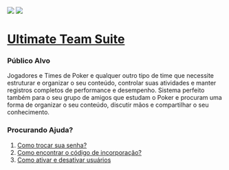 ![](https://img.shields.io/website?down_message=Offline&label=Ultimate%20Team%20Suite&up_message=Online&url=https%3A%2F%2Fapp.ultimateteamsuite.com)
![](https://img.shields.io/website?down_message=Offline&label=Api&up_message=Online&url=https%3A%2F%2Fapi.ultimateteamsuite.com%2Fdevteam%2Fv1)


# [Ultimate Team Suite](https://ultimateteamsuite.com)

### Público Alvo
Jogadores e Times de Poker e qualquer outro tipo de time que necessite estruturar e organizar o seu conteúdo, controlar suas atividades e manter registros completos de performance e desempenho.
Sistema perfeito também para o seu grupo de amigos que estudam o Poker e procuram uma forma de organizar o seu conteúdo, discutir mãos e compartilhar o seu conhecimento.

### Procurando Ajuda?
1. [Como trocar sua senha?](Help/Como%20trocar%20sua%20senha.pdf)
2. [Como encontrar o código de incorporação?](Help/embedcode.md)
3. [Como ativar e desativar usuários](Help/userstatus.md)
